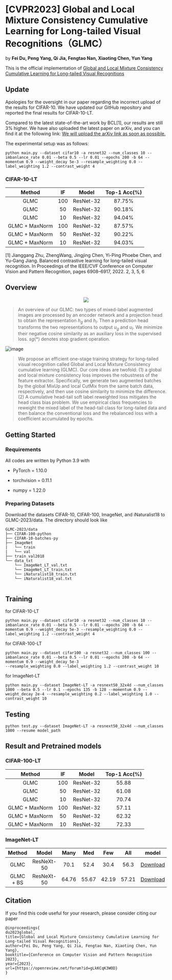 # [CVPR2023] Global and Local Mixture Consistency Cumulative Learning for Long-tailed Visual Recognitions（GLMC）
by **Fei Du, Peng Yang, Qi Jia, Fengtao Nan, Xiaoting Chen, Yun Yang**

This is the official implementation of  [Global and Local Mixture Consistency Cumulative Learning for Long-tailed Visual Recognitions](https://github.com/ynu-yangpeng/GLMC)

## Update
Apologies for the oversight in our paper regarding the incorrect upload of the results for CIFAR-10. We have updated our GitHub repository and reported the final results for CIFAR-10-LT.

Compared to the latest state-of-the-art work by BCL[1], our results are still 3% higher. We have also uploaded the latest paper on arXiv, and you can find it at the following link: [We will upload the arXiv link as soon as possible.](https://github.com/ynu-yangpeng/GLMC)

The experimental setup was as follows: 

````
python main.py --dataset cifar10 -a resnet32 --num_classes 10 --imbanlance_rate 0.01 --beta 0.5 --lr 0.01 --epochs 200 -b 64 --momentum 0.9 --weight_decay 5e-3 --resample_weighting 0.0 --label_weighting 1.2 --contrast_weight 4
````

### CIFAR-10-LT
| Method | IF | Model | Top-1 Acc(%) |
| :---:| :---:|:---:|:---:|
| GLMC   | 100   | ResNet-32     | 87.75%    |
| GLMC   | 50    | ResNet-32     | 90.18%    |
| GLMC   | 10    | ResNet-32     | 94.04%    |
| GLMC + MaxNorm   | 100   | ResNet-32     | 87.57%    |
| GLMC + MaxNorm   | 50    | ResNet-32     | 90.22%    |
| GLMC + MaxNorm   | 10    | ResNet-32     | 94.03%    |


[1] Jianggang Zhu, ZhengWang, Jingjing Chen, Yi-Ping Phoebe Chen, and Yu-Gang Jiang. Balanced contrastive learning for long-tailed visual recognition. In Proceedings of the IEEE/CVF Conference on Computer Vision and Pattern Recognition, pages 6908–6917, 2022. 2, 3, 5, 6

## Overview

<div align="center"><img src="https://user-images.githubusercontent.com/48430480/223947913-edbdd463-d6e1-4ae7-8e8d-b846c002a20d.png"></div>


> An overview of our GLMC: two types of mixed-label augmented images are processed by an encoder network and a projection head to obtain the representation $h_g$ and $h_l$. Then a prediction head transforms the two representations to output $u_g$ and $u_l$. We minimize their negative cosine similarity as an auxiliary loss in the supervised loss. $sg(*)$ denotes stop gradient operation.

> 
![image](https://user-images.githubusercontent.com/48430480/222028170-e63da465-e143-4c6d-bdb9-ca1b3e31d469.png)


> We propose an efficient one-stage training strategy for long-tailed visual recognition called Global and Local Mixture Consistency cumulative learning (GLMC). Our core ideas are twofold: (1) a global and local mixture consistency loss improves the robustness of the feature extractor. Specifically, we generate two augmented batches by the global MixUp and local CutMix from the same batch data, respectively, and then use cosine similarity to minimize the difference. (2) A cumulative head-tail soft label reweighted loss mitigates the head class bias problem. We use empirical class frequencies to reweight the mixed label of the head-tail class for long-tailed data and then balance the conventional loss and the rebalanced loss with a coefficient accumulated by epochs.

## Getting Started
### Requirements
All codes are written by Python 3.9 with

- PyTorch = 1.10.0 

- torchvision = 0.11.1

- numpy = 1.22.0

### Preparing Datasets
Download the datasets CIFAR-10, CIFAR-100, ImageNet, and iNaturalist18 to GLMC-2023/data. The directory should look like

````
GLMC-2023/data
├── CIFAR-100-python
├── CIFAR-10-batches-py
├── ImageNet
|   └── train
|   └── val
├── train_val2018
└── data_txt
    └── ImageNet_LT_val.txt
    └── ImageNet_LT_train.txt
    └── iNaturalist18_train.txt
    └── iNaturalist18_val.txt
    
````
## Training

for CIFAR-10-LT
````
python main.py --dataset cifar10 -a resnet32 --num_classes 10 --imbanlance_rate 0.01 --beta 0.5 --lr 0.01 --epochs 200 -b 64 --momentum 0.9 --weight_decay 5e-3 --resample_weighting 0.0 --label_weighting 1.2 --contrast_weight 4
````

for CIFAR-100-LT
````
python main.py --dataset cifar100 -a resnet32 --num_classes 100 --imbanlance_rate 0.01 --beta 0.5 --lr 0.01 --epochs 200 -b 64 --momentum 0.9 --weight_decay 5e-3
--resample_weighting 0.0 --label_weighting 1.2 --contrast_weight 10
````


for ImageNet-LT
````
python main.py --dataset ImageNet-LT -a resnext50_32x4d --num_classes 1000 --beta 0.5 --lr 0.1 --epochs 135 -b 128 --momentum 0.9 --weight_decay 2e-4 --resample_weighting 0.2 --label_weighting 1.0 --contrast_weight 10
````

## Testing
````
python test.py --dataset ImageNet-LT -a resnext50_32x4d --num_classes 1000 --resume model_path
````

## Result and Pretrained models

### CIFAR-100-LT     
| Method | IF | Model | Top-1 Acc(%) |
| :---:| :---:|:---:|:---:|    
| GLMC   | 100   | ResNet-32     | 55.88    |
| GLMC   | 50    | ResNet-32     | 61.08    |
| GLMC   | 10    | ResNet-32     | 70.74    |
| GLMC +  MaxNorm  | 100   | ResNet-32     | 57.11    |
| GLMC +  MaxNorm  | 50    | ResNet-32     | 62.32    |
| GLMC +  MaxNorm  | 10    | ResNet-32     | 72.33    |

### ImageNet-LT     
| Method | Model | Many | Med | Few | All | model |
| :---:| :---:|:---:|:---:|:---:| :---:|  :---:| 
| GLMC |ResNeXt-50 | 70.1  | 52.4  | 30.4     | 56.3    | [Download](https://drive.google.com/file/d/1om0ZRuC0PYrYHA1mAsdxm31RYQ_sqDUc/view?usp=share_link) |
| GLMC + BS |ResNeXt-50 | 64.76 | 55.67    | 42.19    | 57.21   | [Download](https://drive.google.com/file/d/1GILBAR5fPcpICtM6uUwmYGkEN11wyEOV/view?usp=share_link) |


## Citation
If you find this code useful for your research, please consider citing our paper<br>
````
@inproceedings{
du2023global,
title={Global and Local Mixture Consistency Cumulative Learning for Long-tailed Visual Recognitions},
author={Fei Du, Peng Yang, Qi Jia, Fengtao Nan, Xiaoting Chen, Yun Yang},
booktitle={Conference on Computer Vision and Pattern Recognition 2023},
year={2023},
url={https://openreview.net/forum?id=gLkKCqK3WOD}
}
````
